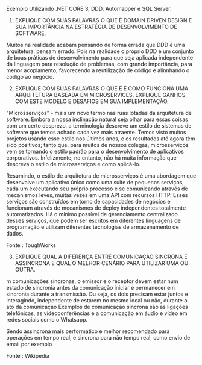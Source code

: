Exemplo Utilizando .NET CORE 3, DDD, Automapper e SQL Server.




1)	EXPLIQUE COM SUAS PALAVRAS O QUE É DOMAIN DRIVEN DESIGN E SUA IMPORTÂNCIA NA ESTRATÉGIA DE DESENVOLVIMENTO DE SOFTWARE.

Muitos na realidade acabam pensando de forma errada que DDD é uma arquitetura, pensam errado.
Pois na realidade o próprio DDD é um conjunto de boas práticas de desenvolvimento para que seja aplicada
independente da linguagem para resolução de problemas, com grande importância, para menor acoplamento,
favorecendo a reutilização de código e alinnhando o código ao negócio.




2)	EXPLIQUE COM SUAS PALAVRAS O QUE É E COMO FUNCIONA UMA ARQUITETURA BASEADA EM MICROSERVICES. EXPLIQUE GANHOS COM ESTE MODELO E DESAFIOS EM SUA IMPLEMENTAÇÃO.

"Microsserviços" - mais um novo termo nas ruas lotadas da arquitetura de software. Embora a nossa inclinação natural seja olhar para essas coisas com um certo desprezo, a terminologia descreve um estilo de sistemas de software que temos achado cada vez mais atraente. Temos visto muitos projetos usando esse estilo nos últimos anos, e os resultados até agora têm sido positivos; tanto que, para muitos de nossos colegas, microsserviços vem se tornando o estilo padrão para o desenvolvimento de aplicativos corporativos. Infelizmente, no entanto, não há muita informação que descreva o estilo de microsserviços e como aplicá-lo.

Resumindo, o estilo de arquitetura de microsserviços é uma abordagem que desenvolve um aplicativo único como uma suite de pequenos serviços, cada um executando seu próprio processo e se comunicando através de mecanismos leves, muitas vezes em uma API com recursos HTTP. Esses serviços são construídos em torno de capacidades de negócios e funcionam através de mecanismos de deploy independentes totalmente automatizados. Há o mínimo possível de gerenciamento centralizado desses serviços, que podem ser escritos em diferentes linguagens de programação e utilizam diferentes tecnologias de armazenamento de dados.

Fonte : ToughWorks


3)	EXPLIQUE QUAL A DIFERENÇA ENTRE COMUNICAÇÃO SINCRONA E ASSINCRONA E QUAL O MELHOR CENÁRIO PARA UTILIZAR UMA OU OUTRA.

m comunicações síncronas, o emissor e o receptor devem estar num estado de sincronia antes da comunicação iniciar e permanecer em sincronia durante a transmissão. Ou seja, os dois precisam estar juntos e interagindo, independente de estarem no mesmo local ou não, durante o ato da comunicação Exemplos de comunicação síncrona são as ligações telefônicas, as videoconferências e a comunicação em áudio e vídeo em redes sociais como o Whatsapp.

Sendo assincrona mais performático e melhor recomendado para operações em tempo real, e sincrona para não tempo real, como envio de email por exemplo

Fonte : Wikipedia